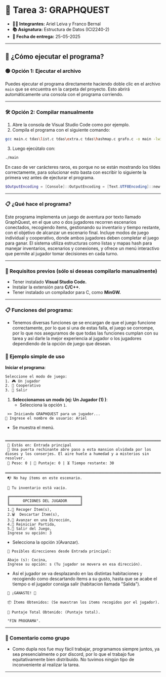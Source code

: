 # 👾 Tarea 3: GRAPHQUEST

* **👨‍💻 Integrantes:** Ariel Leiva y Franco Bernal
* **📚 Asignatura:** Estructura de Datos (ICI2240-2)
* **📅 Fecha de entrega:** 25-05-2025

---

## 🚀 ¿Cómo ejecutar el programa?

### 🟢 Opción 1: Ejecutar el archivo 

Puedes ejecutar el programa directamente haciendo doble clic en el archivo `main` que se encuentra en la carpeta del proyecto.
Esto abrirá automáticamente una consola con el programa corriendo.

---

### 🛠️ Opción 2: Compilar manualmente

1. Abre la consola de Visual Studio Code como por ejemplo.
2. Compila el programa con el siguiente comando:

```bash
gcc main.c tdas\list.c tdas\extra.c tdas\hashmap.c grafo.c -o main -lwinmm
```

3. Luego ejecútalo con:

```bash
./main
```

En caso de ver carácteres raros, es porque no se están mostrando los tildes correctamente, para solucionar esto basta con escribir lo siguiente la primera vez antes de ejecturar el programa.

```powershell
$OutputEncoding = [Console]::OutputEncoding = [Text.UTF8Encoding]::new()
```


---

### 📋 ¿Qué hace el programa?

Este programa implementa un juego de aventura por texto llamado GraphQuest, en el que uno o dos jugadores recorren escenarios conectados, recogiendo ítems, gestionando su inventario y tiempo restante, con el objetivo de alcanzar un escenario final. Incluye modos de juego individual y cooperativo, donde ambos jugadores deben completar el juego para ganar. El sistema utiliza estructuras como listas y mapas hash para manejar inventarios, escenarios y conexiones, y ofrece un menú interactivo que permite al jugador tomar decisiones en cada turno.

---

### 🔧 Requisitos previos (sólo si deseas compilarlo manualmente)

- Tener instalado **Visual Studio Code.**
- Instalar la extensión para **C/C++**.
- Tener instalado un compilador para C, como **MinGW.**

---

### 📋 Funciones del programa:
- Tenemos diversas funciones qe se encargan de que el juego funcione correctamente, por lo que si una de estas falla, el juego se corrompe, por lo que nos aseguramos de que todas las funciones cumplan con su tarea y así darle la mejor experiencia al jugador o los jugadores dependiendo de la opción de juego que desean.

### 🚀 Ejemplo simple de uso

**Iniciar el programa**:
   ```bash
   Seleccione el modo de juego:
   1. 🎮 Un jugador
   2. 🤝 Cooperativo
   3. 🚪 Salir
```
1. **Seleccionamos un modo (ej: Un Jugador (1) )**:
   - Selecciona la opción `1`.
  ```
   >> Iniciando GRAPHQUEST para un jugador...
👤 Ingrese el nombre de usuario: Ariel
  ```


   - Se muestra el menú.
  ```
   ════════════════════════════════════════════════════════════════════════════════════════
   📍 Estás en: Entrada principal
   📝 Una puerta rechinante abre paso a esta mansion olvidada por los dioses y los conserjes. El aire huele a humedad y a misterios sin resolver.
   🎒 Peso: 0 | 💎 Puntaje: 0 | ⏳ Tiempo restante: 30
   ════════════════════════════════════════════════════════════════════════════════════════
   📭 No hay ítems en este escenario.

   🎒 Tu inventario está vacío.

   ╔════════════════════════════════╗
   ║      OPCIONES DEL JUGADOR      ║
   ╚════════════════════════════════╝
   1.🎁 Recoger Ítem(s),
   2.🗑️  Descartar Ítem(s),
   3.🧭 Avanzar en una Dirección,
   4.🔄 Reiniciar Partida,
   5.🚪 Salir del Juego,
   Ingrese su opción: 3
  ```

   - Selecciona la opción `3`(Avanzar).
  ```
   📍 Posibles direcciones desde Entrada principal:
  
   Abajo (s): Cocina,
   Ingrese su opción: s (Tu jugador se movera en esa dirección).
  ```
   - Así el jugador se va desplazando en las distintas habitaciones y recogiendo como descartando items a su gusto, hasta que se acabe el tiempo o el jugador consiga salir (habitacion llamada "Salida").

  ```
   🎉 ¡GANASTE! 🎉

   📦 Ítems Obtenidos: (Se muestran los items recogidos por el jugador).
   
   💎 Puntaje Total Obtenido: (Puntaje total).

   "FIN PROGRAMA".
   ```
---

### 🔨 Comentario como grupo

- Como dupla nos fue muy fácil trabajar, programamos siempre juntos, ya sea presencialmente o por discord, por lo que el trabajo fue equitativamente bien distribuido. No tuvimos ningún tipo de inconveniente al realizar la tarea.

---
